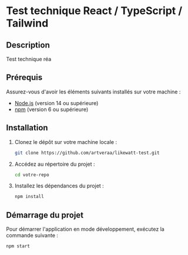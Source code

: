 # Test technique React / TypeScript / Tailwind

## Description

Test technique réa

## Prérequis

Assurez-vous d'avoir les éléments suivants installés sur votre machine :

- [Node.js](https://nodejs.org/) (version 14 ou supérieure)
- [npm](https://www.npmjs.com/) (version 6 ou supérieure)

## Installation

1. Clonez le dépôt sur votre machine locale :
   ```bash
   git clone https://github.com/artveraa/likewatt-test.git
   ```
2. Accédez au répertoire du projet :
   ```bash
   cd votre-repo
   ```
3. Installez les dépendances du projet :
   ```bash
   npm install
   ```

## Démarrage du projet

Pour démarrer l'application en mode développement, exécutez la commande suivante :

```bash
npm start
```
